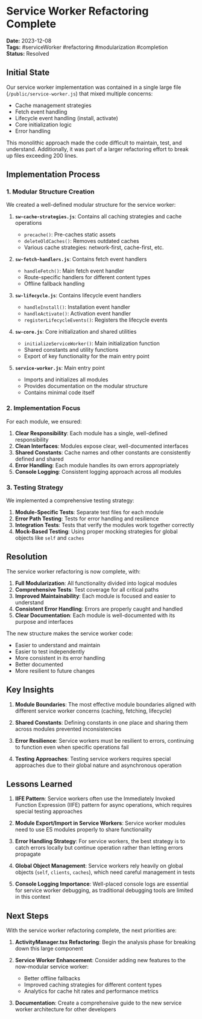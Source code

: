 # Service Worker Refactoring Complete

**Date:** 2023-12-08  
**Tags:** #serviceWorker #refactoring #modularization #completion  
**Status:** Resolved  

## Initial State

Our service worker implementation was contained in a single large file (`/public/service-worker.js`) that mixed multiple concerns:

- Cache management strategies
- Fetch event handling
- Lifecycle event handling (install, activate)
- Core initialization logic
- Error handling

This monolithic approach made the code difficult to maintain, test, and understand. Additionally, it was part of a larger refactoring effort to break up files exceeding 200 lines.

## Implementation Process

### 1. Modular Structure Creation

We created a well-defined modular structure for the service worker:

1. **`sw-cache-strategies.js`**: Contains all caching strategies and cache operations
   - `precache()`: Pre-caches static assets
   - `deleteOldCaches()`: Removes outdated caches
   - Various cache strategies: network-first, cache-first, etc.

2. **`sw-fetch-handlers.js`**: Contains fetch event handlers
   - `handleFetch()`: Main fetch event handler
   - Route-specific handlers for different content types
   - Offline fallback handling

3. **`sw-lifecycle.js`**: Contains lifecycle event handlers
   - `handleInstall()`: Installation event handler
   - `handleActivate()`: Activation event handler
   - `registerLifecycleEvents()`: Registers the lifecycle events

4. **`sw-core.js`**: Core initialization and shared utilities
   - `initializeServiceWorker()`: Main initialization function
   - Shared constants and utility functions
   - Export of key functionality for the main entry point

5. **`service-worker.js`**: Main entry point
   - Imports and initializes all modules
   - Provides documentation on the modular structure
   - Contains minimal code itself

### 2. Implementation Focus

For each module, we ensured:

1. **Clear Responsibility**: Each module has a single, well-defined responsibility
2. **Clean Interfaces**: Modules expose clear, well-documented interfaces
3. **Shared Constants**: Cache names and other constants are consistently defined and shared
4. **Error Handling**: Each module handles its own errors appropriately
5. **Console Logging**: Consistent logging approach across all modules

### 3. Testing Strategy

We implemented a comprehensive testing strategy:

1. **Module-Specific Tests**: Separate test files for each module
2. **Error Path Testing**: Tests for error handling and resilience
3. **Integration Tests**: Tests that verify the modules work together correctly
4. **Mock-Based Testing**: Using proper mocking strategies for global objects like `self` and `caches`

## Resolution

The service worker refactoring is now complete, with:

1. **Full Modularization**: All functionality divided into logical modules
2. **Comprehensive Tests**: Test coverage for all critical paths
3. **Improved Maintainability**: Each module is focused and easier to understand
4. **Consistent Error Handling**: Errors are properly caught and handled
5. **Clear Documentation**: Each module is well-documented with its purpose and interfaces

The new structure makes the service worker code:
- Easier to understand and maintain
- Easier to test independently
- More consistent in its error handling
- Better documented
- More resilient to future changes

## Key Insights

1. **Module Boundaries**: The most effective module boundaries aligned with different service worker concerns (caching, fetching, lifecycle)

2. **Shared Constants**: Defining constants in one place and sharing them across modules prevented inconsistencies

3. **Error Resilience**: Service workers must be resilient to errors, continuing to function even when specific operations fail

4. **Testing Approaches**: Testing service workers requires special approaches due to their global nature and asynchronous operation

## Lessons Learned

1. **IIFE Pattern**: Service workers often use the Immediately Invoked Function Expression (IIFE) pattern for async operations, which requires special testing approaches

2. **Module Export/Import in Service Workers**: Service worker modules need to use ES modules properly to share functionality

3. **Error Handling Strategy**: For service workers, the best strategy is to catch errors locally but continue operation rather than letting errors propagate

4. **Global Object Management**: Service workers rely heavily on global objects (`self`, `clients`, `caches`), which need careful management in tests

5. **Console Logging Importance**: Well-placed console logs are essential for service worker debugging, as traditional debugging tools are limited in this context

## Next Steps

With the service worker refactoring complete, the next priorities are:

1. **ActivityManager.tsx Refactoring**: Begin the analysis phase for breaking down this large component

2. **Service Worker Enhancement**: Consider adding new features to the now-modular service worker:
   - Better offline fallbacks
   - Improved caching strategies for different content types
   - Analytics for cache hit rates and performance metrics

3. **Documentation**: Create a comprehensive guide to the new service worker architecture for other developers
